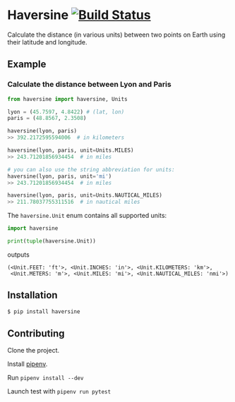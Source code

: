 # Haversine [![Build Status](https://travis-ci.org/mapado/haversine.svg?branch=master)](https://travis-ci.org/mapado/haversine)

Calculate the distance (in various units) between two points on Earth using their latitude and longitude.


## Example

### Calculate the distance between Lyon and Paris

```python
from haversine import haversine, Units

lyon = (45.7597, 4.8422) # (lat, lon)
paris = (48.8567, 2.3508)

haversine(lyon, paris)
>> 392.2172595594006  # in kilometers

haversine(lyon, paris, unit=Units.MILES)
>> 243.71201856934454  # in miles

# you can also use the string abbreviation for units:
haversine(lyon, paris, unit='mi')
>> 243.71201856934454  # in miles

haversine(lyon, paris, unit=Units.NAUTICAL_MILES)
>> 211.78037755311516  # in nautical miles
```

The `haversine.Unit` enum contains all supported units:

```python
import haversine

print(tuple(haversine.Unit))
```

outputs

```text
(<Unit.FEET: 'ft'>, <Unit.INCHES: 'in'>, <Unit.KILOMETERS: 'km'>, 
 <Unit.METERS: 'm'>, <Unit.MILES: 'mi'>, <Unit.NAUTICAL_MILES: 'nmi'>)
```

## Installation

```bash
$ pip install haversine
```
## Contributing

Clone the project.

Install [pipenv](https://github.com/pypa/pipenv).

Run `pipenv install --dev`

Launch test with `pipenv run pytest`
